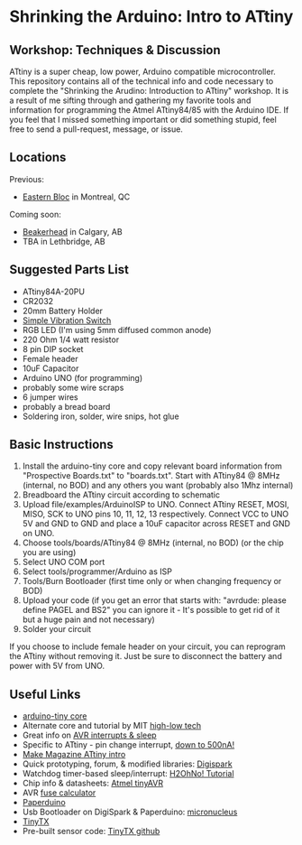 Shrinking the Arduino: Intro to ATtiny
===============
Workshop: Techniques & Discussion
---------------------------------
ATtiny is a super cheap, low power, Arduino compatible microcontroller. This repository contains all of the technical info and code necessary to complete the "Shrinking the Arudino: Introduction to ATtiny" workshop. It is a result of me sifting through and gathering my favorite tools and information for programming the Atmel ATtiny84/85 with the Arduino IDE. If you feel that I missed something important or did something stupid, feel free to send a pull-request, message, or issue. 

Locations
---------
Previous:
* [Eastern Bloc](http://www.easternbloc.ca) in Montreal, QC

Coming soon:
* [Beakerhead](http://beakerhead.org) in Calgary, AB
* TBA in Lethbridge, AB

Suggested Parts List
--------------------
* ATtiny84A-20PU
* CR2032
* 20mm Battery Holder
* [Simple Vibration Switch](https://www.adafruit.com/products/1766) 
* RGB LED (I'm using 5mm diffused common anode)
* 220 Ohm 1/4 watt resistor
* 8 pin DIP socket
* Female header
* 10uF Capacitor 
* Arduino UNO (for programming)
* probably some wire scraps
* 6 jumper wires
* probably a bread board
* Soldering iron, solder, wire snips, hot glue

Basic Instructions
------------------
1. Install the arduino-tiny core and copy relevant board information from "Prospective Boards.txt" to "boards.txt". Start with ATtiny84 @ 8MHz (internal, no BOD) and any others you want (probably also 1Mhz internal)
2. Breadboard the ATtiny circuit according to schematic
3. Upload file/examples/ArduinoISP to UNO. Connect ATtiny RESET, MOSI, MISO, SCK to UNO pins 10, 11, 12, 13 respectively. Connect VCC to UNO 5V and GND to GND and place a 10uF capacitor across RESET and GND on UNO.
4. Choose tools/boards/ATtiny84 @ 8MHz (internal, no BOD) (or the chip you are using)
5. Select UNO COM port
6. Select tools/programmer/Arduino as ISP
7. Tools/Burn Bootloader (first time only or when changing frequency or BOD)
7. Upload your code (if you get an error that starts with: "avrdude: please define PAGEL and BS2" you can ignore it - It's possible to get rid of it but a huge pain and not necessary)
8. Solder your circuit

If you choose to include female header on your circuit, you can reprogram the ATtiny without removing it. Just be sure to disconnect the battery and power with 5V from UNO. 

Useful Links
------------
* [arduino-tiny core](https://code.google.com/p/arduino-tiny/)
* Alternate core and tutorial by MIT [high-low tech](http://highlowtech.org/?p=1695)
* Great info on [AVR interrupts & sleep](http://www.gammon.com.au/interrupts)
* Specific to ATtiny - pin change interrupt, [down to 500nA!](http://www.gammon.com.au/forum/?id=11488&reply=9#reply9)
* [Make Magazine ATtiny intro](http://youtu.be/30rPt802n1k)
* Quick prototyping, forum, & modified libraries: [Digispark](http://digistump.com/products/1)
* Watchdog timer-based sleep/interrupt: [H2OhNo! Tutorial](https://learn.sparkfun.com/tutorials/h2ohno/low-power-attiny)
* Chip info & datasheets: [Atmel tinyAVR](http://www.atmel.ca/products/microcontrollers/avr/tinyAVR.aspx)
* AVR [fuse calculator](http://www.engbedded.com/fusecalc)
* [Paperduino](http://paperduino.eu/doku.php?id=start)
* Usb Bootloader on DigiSpark & Paperduino: [micronucleus](https://github.com/micronucleus/micronucleus)
* [TinyTX](http://nathan.chantrell.net/tinytx-wireless-sensor/)
* Pre-built sensor code: [TinyTX github](https://github.com/nathanchantrell/TinyTX)
